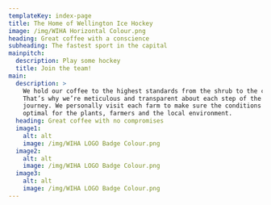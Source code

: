 ```yaml
---
templateKey: index-page
title: The Home of Wellington Ice Hockey
image: /img/WIHA Horizontal Colour.png
heading: Great coffee with a conscience
subheading: The fastest sport in the capital
mainpitch:
  description: Play some hockey
  title: Join the team!
main:
  description: >
    We hold our coffee to the highest standards from the shrub to the cup.
    That’s why we’re meticulous and transparent about each step of the coffee’s
    journey. We personally visit each farm to make sure the conditions are
    optimal for the plants, farmers and the local environment.
  heading: Great coffee with no compromises
  image1:
    alt: alt
    image: /img/WIHA LOGO Badge Colour.png
  image2:
    alt: alt
    image: /img/WIHA LOGO Badge Colour.png
  image3:
    alt: alt
    image: /img/WIHA LOGO Badge Colour.png
---
```


